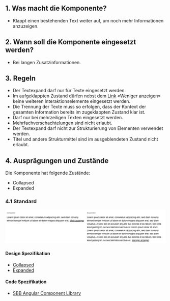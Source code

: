 ## 1. Was macht die Komponente?
* Klappt einen bestehenden Text weiter auf, um noch mehr Informationen anzuzeigen.


## 2. Wann soll die Komponente eingesetzt werden?
* Bei langen Zusatzinformationen.


## 3. Regeln 
* Der Textexpand darf nur für Texte eingesetzt werden.
* Im aufgeklappten Zustand dürfen nebst dem [Link](https://digital.sbb.ch/de/webapps/components/link) «Weniger anzeigen» keine weiteren Interaktionselemente eingesetzt werden.
* Die Trennung der Texte muss so erfolgen, dass der Kontext der gesamten Information bereits im zugeklappten Zustand klar ist.
* Darf nur bei mehrzeiligen Texten eingesetzt werden.
* Mehrfachverschachtelungen sind nicht erlaubt.
* Der Textexpand darf nicht zur Strukturierung von Elementen verwendet werden.
* Titel und andere Strukturmittel sind im ausgeblendeten Zustand nicht erlaubt.


## 4. Ausprägungen und Zustände
Die Komponente hat folgende Zustände:
* Collapsed
* Expanded

### 4.1 Standard
![Darstellung der Komponente Textexpand](https://raw.githubusercontent.com/sbb-design-systems/design-system-webapp-documentation/master/documentation/components/textexpand/images/textexpand_default.png 'class: image')

#### Design Spezifikation
* [Collapsed](https://www.sketch.com/s/58b25e4c-bf9c-4f74-973f-503538fcbea2/a/yZ9Q1a#Inspector)
* [Expanded](https://www.sketch.com/s/58b25e4c-bf9c-4f74-973f-503538fcbea2/a/9dlW4z#Inspector)

#### Code Spezifikation
* [SBB Angular Component Library](https://angular.app.sbb.ch/angular/components/textexpand)